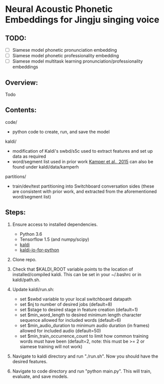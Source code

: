 Neural Acoustic Phonetic Embeddings for Jingju singing voice
===============================================

TODO:
---------
- [ ] Siamese model phonetic pronunciation embedding
- [ ] Siamese model phonetic professionality embedding
- [ ] Siamese model multitask learning pronunciation/professionality embeddings

Overview:
---------
Todo

Contents:
---------

code/
- python code to create, run, and save the model

kaldi/
- modification of Kaldi's swbd/s5c used to extract features and set up data as required
- word/segment list used in prior work [Kamper et al., 2015](http://arxiv.org/abs/1510.01032) can also be found under kaldi/data/kamperh

partitions/
- train/dev/test partitioning into Switchboard conversation sides (these are consistent with prior work, and extracted from the aforementioned word/segment list)

Steps:
------

1. Ensure access to installed dependencies.
    - Python 3.6
    - Tensorflow 1.5 (and numpy/scipy)
    - [kaldi](https://github.com/kaldi-asr/kaldi)
    - [kaldi-io-for-python](https://github.com/vesis84/kaldi-io-for-python)

2. Clone repo.

3. Check that $KALDI\_ROOT variable points to the location of installed/compiled kaldi. This can be set in your ~/.bashrc or in kaldi/path.sh.

3. Update kaldi/run.sh:
    - set $swbd variable to your local switchboard datapath
    - set $nj to number of desired jobs (default=8)
    - set $stage to desired stage in feature creation (default=1)
    - set $min\_word\_length to desired minimum length character sequence allowed for included words (default=6)
    - set $min\_audio\_duration to minimum audio duration (in frames) allowed for included audio (default=50)
    - set $min\_train\_occurrence\_count to limit how common training words must have been (default=2, note: this must be >= 2 or siamese training will not work)

4. Navigate to kaldi directory and run "./run.sh". Now you should have the desired features.

5. Navigate to code directory and run "python main.py". This will train, evaluate, and save models.
